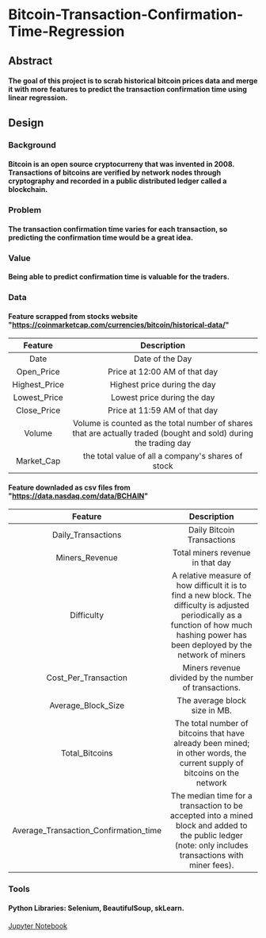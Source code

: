 # Bitcoin-Transaction-Confirmation-Time-Regression
## Abstract 
#### The goal of this project is to scrab historical bitcoin prices data and merge it with more features to predict the transaction confirmation time using linear regression.

## Design 
### Background 
#### Bitcoin is an open source cryptocurreny that was invented in 2008. Transactions of bitcoins are verified by network nodes through cryptography and recorded in a public distributed ledger called a blockchain.
### Problem
#### The transaction confirmation time varies for each transaction, so predicting the confirmation time would be a great idea.
### Value
#### Being able to predict confirmation time is valuable for the traders. 

### Data
#### Feature scrapped from stocks website "https://coinmarketcap.com/currencies/bitcoin/historical-data/"

|  Feature  | Description    |
| :----------:  | :----------: | 
|  Date| Date of the Day  | 
|  Open_Price | Price at 12:00 AM of that day  | 
|  Highest_Price | Highest price during the day  | 
|  Lowest_Price | Lowest price during the day  | 
|  Close_Price | Price at 11:59 AM of that day  | 
|  Volume | Volume is counted as the total number of shares that are actually traded (bought and sold) during the trading day  | 
|  Market_Cap | the total value of all a company's shares of stock  | 

#### Feature downladed as csv files from "https://data.nasdaq.com/data/BCHAIN"

|  Feature  | Description    |
| :----------:  | :----------: | 
| Daily_Transactions | Daily Bitcoin Transactions | 
| Miners_Revenue | Total miners revenue in that day | 
| Difficulty | A relative measure of how difficult it is to find a new block. The difficulty is adjusted periodically as a function of how much hashing power has been deployed by the network of miners | 
| Cost_Per_Transaction | Miners revenue divided by the number of transactions. | 
| Average_Block_Size| The average block size in MB.| 
| Total_Bitcoins | The total number of bitcoins that have already been mined; in other words, the current supply of bitcoins on the network | 
| Average_Transaction_Confirmation_time | The median time for a transaction to be accepted into a mined block and added to the public ledger (note: only includes transactions with miner fees). | 



### Tools 
#### Python Libraries: Selenium, BeautifulSoup, skLearn.


<a href="https://github.com/RaghadAlkhudhair/Bitcoin-Transaction-Confirmation-Time-Regression/blob/main/Bitcoin_Regression.ipynb" > Jupyter Notebook </a>

